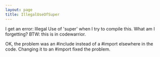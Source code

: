 ```yaml
---
layout: page
title: IllegalUseOfSuper
---
```


I get an error: Illegal Use of 'super' when I try to compile this.  What am I forgetting?  BTW: this is in codewarrior.


OK, the problem was an #include instead of a #import elsewhere in the code.  Changing it to an #import fixed the problem.

